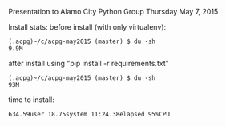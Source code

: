 Presentation to Alamo City Python Group 
Thursday May 7, 2015

Install stats:
before install (with only virtualenv):
```
(.acpg)~/c/acpg-may2015 (master) $ du -sh
9.9M
```

after install using "pip install -r requirements.txt"
```
(.acpg)~/c/acpg-may2015 (master) $ du -sh
93M
```

time to install: 
```
634.59user 18.75system 11:24.38elapsed 95%CPU
```

